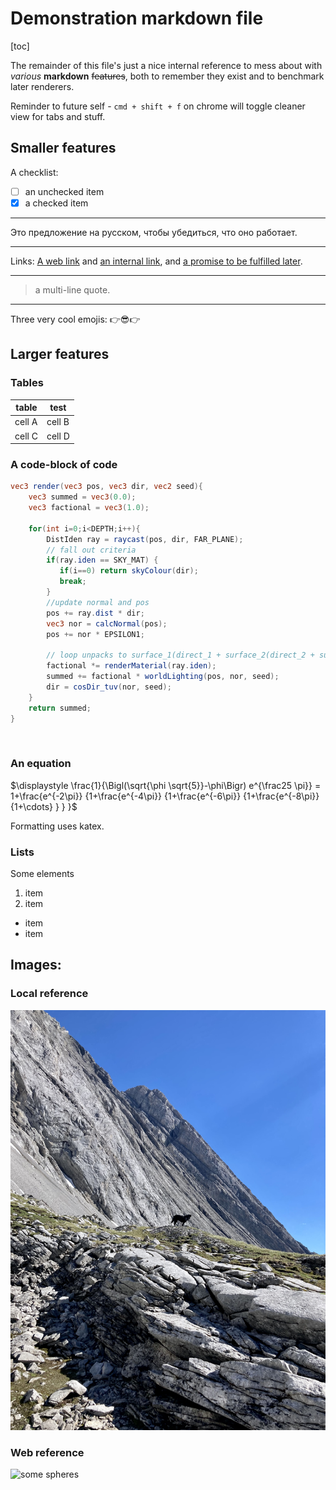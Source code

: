 # Demonstration markdown file 

[toc]

The remainder of this file's just a nice internal reference to mess about with *various* **markdown** ~~features~~, both to remember they exist and to benchmark later renderers.

Reminder to future self - `cmd + shift + f` on chrome will toggle cleaner view for tabs and stuff.

## Smaller features

A checklist:
- [ ] an unchecked item
- [x] a checked item

---

Это предложение на русском, чтобы убедиться, что оно работает.

---

Links: [A web link](https://www.youtube.com/watch?v=v6E5bHj7oPs) and [an internal link](./demo.md), and [a promise to be fulfilled later][1].

[1]: https://open.spotify.com/playlist/2o8LNzndKOZtjA0g96kytB

---

> a multi-line
> quote.

---

Three very cool emojis: 👉😎👉

## Larger features

### Tables
table | test
----- | ----
cell A | cell B
cell C | cell D

### A code-block of code

```glsl
vec3 render(vec3 pos, vec3 dir, vec2 seed){
    vec3 summed = vec3(0.0);
    vec3 factional = vec3(1.0);
	
    for(int i=0;i<DEPTH;i++){
        DistIden ray = raycast(pos, dir, FAR_PLANE);
        // fall out criteria
        if(ray.iden == SKY_MAT) {
           if(i==0) return skyColour(dir);
           break;
        }
        //update normal and pos
        pos += ray.dist * dir;
        vec3 nor = calcNormal(pos);
        pos += nor * EPSILON1; 

        // loop unpacks to surface_1(direct_1 + surface_2(direct_2 + surface_3(direct_3 + ... ) ) )
        factional *= renderMaterial(ray.iden);
        summed += factional * worldLighting(pos, nor, seed);
        dir = cosDir_tuv(nor, seed);
    }
    return summed;
}
```
<br>

### An equation

$\displaystyle \frac{1}{\Bigl(\sqrt{\phi \sqrt{5}}-\phi\Bigr) e^{\frac25 \pi}} = 1+\frac{e^{-2\pi}} {1+\frac{e^{-4\pi}} {1+\frac{e^{-6\pi}} {1+\frac{e^{-8\pi}} {1+\cdots} } } }$

Formatting uses katex.

### Lists
Some elements
1. item
2. item
- item
- item

## Images:

### Local reference
![My dog (tijk) on a hike last Saturday.](./test.jpeg)

### Web reference
![some spheres](https://upload.wikimedia.org/wikipedia/commons/3/32/Recursive_raytrace_of_a_sphere.png)
